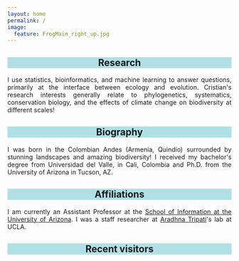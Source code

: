 ```yaml
---
layout: home
permalink: /
image:
  feature: FrogMain_right_up.jpg
---
```


<div class="tiles">

<div class="tile">
  <h2 class="post-title"  style="background-color:powderblue; text-align: center; width: 100%;" itemprop="headline">Research</h2>
  <p class="post-excerpt" align="justify">I use statistics, bioinformatics, and machine learning to answer questions, primarily at the interface between ecology and evolution. Cristian's research interests generally relate to phylogenetics, systematics, conservation biology, and the effects of climate change on biodiversity at different scales! </p>
</div><!-- /.tile -->

<div class="tile">
  <h2 class="post-title" style="background-color:powderblue; text-align: center; width: 100%;" itemprop="headline">Biography</h2>
  <p class="post-excerpt" align="justify"> I was born in the Colombian Andes (Armenia, Quindío) surrounded by stunning landscapes and amazing biodiversity! I received my bachelor's degree from Universidad del Valle, in Cali, Colombia and Ph.D. from the University of Arizona in Tucson, AZ. </p> 
</div><!-- /.tile -->

<div class="tile">
  <h2 class="post-title" style="background-color:powderblue; text-align: center; width: 100%;" itemprop="headline">Affiliations</h2>
  <p class="post-excerpt" align="justify"> I am currently an Assistant Professor at the <a href="https://ischool.arizona.edu/people/cristian-roman-palacios">School of Information at the University of Arizona</a>. I was a staff researcher at <a href="http://atripati.bol.ucla.edu/">Aradhna Tripati</a>'s lab at UCLA.</p>
</div><!-- /.tile -->



<div class="tile">
  <h2 class="post-title" style="background-color:powderblue; text-align: center; width: 100%;" itemprop="headline">Recent visitors</h2>
  <p class="post-excerpt" align="justify">
<script type="text/javascript" id="clustrmaps" src="//cdn.clustrmaps.com/map_v2.js?u=OyIN&d=ipkSndE8_XFxOZZl00Ta_2fSaEztt1OMQcXl1Lh2LTQ"></script>
</p>
</div><!-- /.tile -->

</div><!-- /.tiles -->
